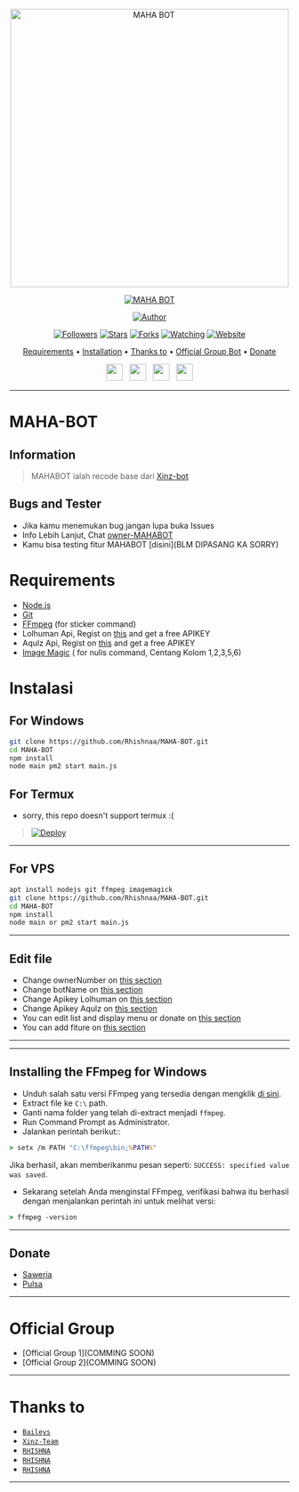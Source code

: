 <p align="center">
<img src="https://encrypted-tbn0.gstatic.com/images?q=tbn:ANd9GcStH_A0WKtnRtD_Bla6B71LjtP-GtYOkacYsg&usqp=CAU" alt="MAHA BOT" width="500"/>


</p>
<p align="center">
<a href="#"><img title="MAHA BOT" src="https://img.shields.io/badge/MAHA BOT-green?colorA=%23ff0000&colorB=%23017e40&style=for-the-badge"></a>
</p>
<p align="center">
<a href="https://github.com/Rhishnaa/MAHA-BOT"><img title="Author" src="https://img.shields.io/badge/Author-Rhishnaa-red.svg?style=for-the-badge&logo=github"></a>
</p>
<p align="center">
<a href="https://github.com/Rhishnaa/MAHA-BOT"><img title="Followers" src="https://img.shields.io/github/followers/Rhishnaa?color=blue&style=flat-square"></a>
<a href="https://github.com/Rhishnaa/MAHA-BOT"><img title="Stars" src="https://img.shields.io/github/stars/Rhishnaa/MAHA-BOT?color=red&style=flat-square"></a>
<a href="https://github.com/Rhishnaa/MAHA-BOT/network/members"><img title="Forks" src="https://img.shields.io/github/forks/Rhishnaa/MAHA-BOT?color=red&style=flat-square"></a>
<a href="https://github.com/Rhishnaa/MAHA-BOT/watchers"><img title="Watching" src="https://img.shields.io/github/watchers/Rhishnaa/MAHA-BOT?label=Watchers&color=blue&style=flat-square"></a>
<a href="https://Rhishnaa.github.io"><img title="Website" src="https://img.shields.io/github.io/website/Rhishnaa?color=blue&style=flat-square"></a>
</p>

<p align="center">
  <a href="https://github.com/Rhishnaa/MAHA-BOT#requirements">Requirements</a> •
  <a href="https://github.com/Rhishnaa/MAHA-BOT#instalasi">Installation</a> •
  <a href="https://github.com/Rhishnaa/MAHA-BOT#thanks-to">Thanks to</a> •
  <a href="https://github.com/Rhishnaa/MAHA-BOT#Official-Group"> Official Group Bot</a> •
  <a href="https://github.com/Rhishnaa/MAHA-BOT#donate">Donate</a>

<p align='center'>
   <a href="https://twitter.com/rhishna-nation"><img height="30" src="https://github.com/TobyG74/TobyG74/blob/main/twitter.png?raw=true"></a>&nbsp;&nbsp;
   <a href="https://instagram.com/rhishna_"><img height="30" src="https://github.com/TobyG74/TobyG74/blob/main/instagram.jpg?raw=true"></a>&nbsp;&nbsp;
   <a href="https://www.facebook.com/rhishna-tralala"><img height="30" src="https://github.com/TobyG74/TobyG74/blob/main/facebook.png?raw=true"></a>&nbsp;&nbsp;
   <a href="https://wa.me/6283830172470"><img height="30" src="https://encrypted-tbn0.gstatic.com/images?q=tbn:ANd9GcRBc_3WgZjWOtqdKZQbdkxUl5A31GZ_YC35zQ&usqp=CAU"></a>
</P>
</p>
</div>


---

# MAHA-BOT
## Information
> MAHABOT ialah recode base dari [Xinz-bot](https://github.com/xinz-team/xinzBot)
>
>

## Bugs and Tester
* Jika kamu menemukan bug jangan lupa buka Issues
* Info Lebih Lanjut, Chat [owner-MAHABOT](https://wa.me/6283830172470)
* Kamu bisa testing fitur MAHABOT [disini](BLM DIPASANG KA SORRY)

# Requirements
* [Node.js](https://nodejs.org/en/)
* [Git](https://git-scm.com/downloads)
* [FFmpeg](https://github.com/BtbN/FFmpeg-Builds/releases/download/autobuild-2020-12-08-13-03/ffmpeg-n4.3.1-26-gca55240b8c-win64-gpl-4.3.zip) (for sticker command)
* Lolhuman Api, Regist on [this](https://api.lolhuman.xyz/register) and get a free APIKEY
* Aqulz Api, Regist on [this](https://justaqul.xyz/auth/registration) and get a free APIKEY
* [Image Magic](https://imagemagick.org/script/download.php) ( for nulis command, Centang Kolom 1,2,3,5,6)

# Instalasi
## For Windows
```bash
git clone https://github.com/Rhishnaa/MAHA-BOT.git
cd MAHA-BOT
npm install
node main pm2 start main.js
```
## For Termux
- sorry, this repo doesn't support termux :(
>[![Deploy](https://www.herokucdn.com/deploy/button.svg)](https://heroku.com/deploy?template=https://github.com/naisayuriza/naisabotz)
>
----
## For VPS
```bash
apt install nodejs git ffmpeg imagemagick
git clone https://github.com/Rhishnaa/MAHA-BOT.git
cd MAHA-BOT
npm install
node main or pm2 start main.js
```
----
## Edit file
- Change ownerNumber on [this section](https://github.com/Rhishnaa/MAHA-BOT/blob/4d8dc8692e97e2ca60deaa8dc77dab551abf6523/config.json#L2)
- Change botName on [this section](https://github.com/Rhishnaa/MAHA-BOT/blob/4d8dc8692e97e2ca60deaa8dc77dab551abf6523/config.json#L5)
- Change Apikey Lolhuman on [this section](https://github.com/Rhishnaa/MAHA-BOT/blob/4d8dc8692e97e2ca60deaa8dc77dab551abf6523/config.json#L7)
- Change Apikey Aqulz on [this section](https://github.com/Rhishnaa/MAHA-BOT/blob/4d8dc8692e97e2ca60deaa8dc77dab551abf6523/config.json#L10)
- You can edit list and display menu or donate on [this section](https://github.com/Rhishnaa/MAHA-BOT/blob/main/help/ind.js)
- You can add fiture on [this section](https://github.com/Rhishnaa/MAHA-BOT/blob/main/message/xinz.js)
----
----
## Installing the FFmpeg for Windows
* Unduh salah satu versi FFmpeg yang tersedia dengan mengklik [di sini](https://www.gyan.dev/ffmpeg/builds/).
* Extract file ke `C:\` path.
* Ganti nama folder yang telah di-extract menjadi `ffmpeg`.
* Run Command Prompt as Administrator.
* Jalankan perintah berikut::
```cmd
> setx /m PATH "C:\ffmpeg\bin;%PATH%"
```
Jika berhasil, akan memberikanmu pesan seperti: `SUCCESS: specified value was saved`.
* Sekarang setelah Anda menginstal FFmpeg, verifikasi bahwa itu berhasil dengan menjalankan perintah ini untuk melihat versi:
```cmd
> ffmpeg -version
```
----
## Donate
- [Saweria](https://saweria.co/rhishna)
- [Pulsa](083830172470)
----
# Official Group
- [Official Group 1](COMMING SOON)
- [Official Group 2](COMMING SOON)
----
# Thanks to
* [`Baileys`](https://github.com/adiwajshing/Baileys)
* [`Xinz-Team`](https://github.com/Xinz-Team)
* [`RHISHNA`](https://github.com/naisayuriza)
* [`RHISHNA`](https://github.com/FALINE-BOT)
* [`RHISHNA`](https://github.com/Rhishnaa)
----
